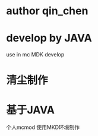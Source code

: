 # author qin_chen
# develop by JAVA
  use in mc
  MDK develop
# 清尘制作
# 基于JAVA
  个人mcmod
 使用MKD环境制作
 
